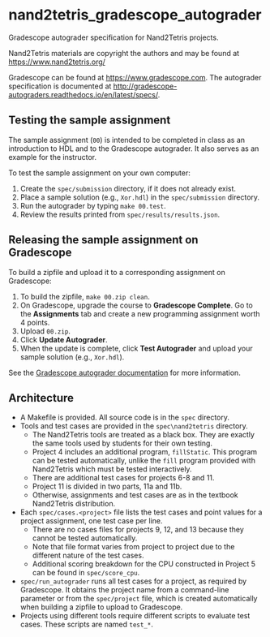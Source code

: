 # nand2tetris_gradescope_autograder
Gradescope autograder specification for Nand2Tetris projects.

Nand2Tetris materials are copyright the authors and may be found at https://www.nand2tetris.org/

Gradescope can be found at https://www.gradescope.com. 
The autograder specification is documented at http://gradescope-autograders.readthedocs.io/en/latest/specs/.

## Testing the sample assignment
The sample assignment (`00`) is intended to be completed in class as an introduction to HDL and to the 
Gradescope autograder. It also serves as an example for the instructor.

To test the sample assignment on your own computer:
1. Create the `spec/submission` directory, if it does not already exist. 
1. Place a sample solution (e.g., `Xor.hdl`) in the `spec/submission` directory.
1. Run the autograder by typing `make 00.test`.
1. Review the results printed from `spec/results/results.json`.

## Releasing the sample assignment on Gradescope
To build a zipfile and upload it to a corresponding assignment on Gradescope:
1. To build the zipfile, `make 00.zip clean`.
1. On Gradescope, upgrade the course to **Gradescope Complete**. Go to the **Assignments** tab and create a new programming assignment worth 4 points.
1. Upload `00.zip`.
1. Click **Update Autograder**.
1. When the update is complete, click **Test Autograder** and upload your sample solution (e.g., `Xor.hdl`).

See the [Gradescope autograder documentation](https://gradescope-autograders.readthedocs.io/en/latest/) for more information.

## Architecture
* A Makefile is provided. All source code is in the `spec` directory. 
* Tools and test cases are provided in the `spec\nand2tetris` directory.
  * The Nand2Tetris tools are treated as a black box. They are exactly the same tools used by students for their own testing.
  * Project 4 includes an additional program, `fillStatic`. This program can be tested automatically, unlike the `fill` program provided with Nand2Tetris which must be tested interactively.
  * There are additional test cases for projects 6-8 and 11.
  * Project 11 is divided in two parts, 11a and 11b.
  * Otherwise, assignments and test cases are as in the textbook Nand2Tetris distribution.   
* Each `spec/cases.<project>` file lists the test cases and point values for a project assignment, one test case per line.
  * There are no cases files for projects 9, 12, and 13 because they cannot be tested automatically.
  * Note that file format varies from project to project due to the different nature of the test cases.
  * Additional scoring breakdown for the CPU constructed in Project 5 can be found in `spec/score_cpu`.
* `spec/run_autograder` runs all test cases for a project, as required by Gradescope. It obtains the project name from a command-line parameter or from the `spec/project` file, which is created automatically when building a zipfile to upload to Gradescope.
* Projects using different tools require different scripts to evaluate test cases. These scripts are named `test_*`.
